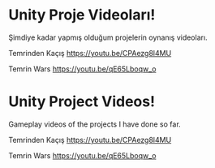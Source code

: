 # Unity Proje Videoları!
Şimdiye kadar yapmış olduğum projelerin oynanış videoları.

Temrinden Kaçış
https://youtu.be/CPAezg8l4MU

Temrin Wars
https://youtu.be/qE65Lboqw_o

# Unity Project Videos!
Gameplay videos of the projects I have done so far.

Temrinden Kaçış
https://youtu.be/CPAezg8l4MU

Temrin Wars
https://youtu.be/qE65Lboqw_o
